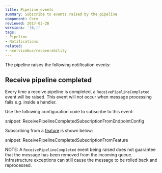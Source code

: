 ```yaml
---
title: Pipeline events
summary: Subscribe to events raised by the pipeline
component: Core
reviewed: 2017-03-28
versions: '[6,)'
tags:
- Pipeline
- Notifications
related: 
- nservicebus/recoverability
---
```


The pipeline raises the following notification events:


## Receive pipeline completed

Every time a receive pipeline is completed, a `ReceivePipelineCompleted` event will be raised. This event will not occur when message processing fails e.g. inside a handler.

Use the following configuration code to subscribe to this event:

snippet: ReceivePipelineCompletedSubscriptionFromEndpointConfig

Subscribing from a [feature](/nservicebus/pipeline/features.md) is shown below:

snippet: ReceivePipelineCompletedSubscriptionFromFeature

NOTE: A `ReceivePipelineCompleted` event being raised does not guarantee that the message has been removed from the incoming queue. Infrastructure exceptions can still cause the message to be rolled back and reprocessed.
